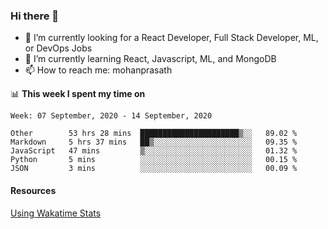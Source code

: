 ### Hi there 👋

- 🔭 I’m currently looking for a React Developer, Full Stack Developer, ML, or DevOps Jobs
- 🌱 I’m currently learning React, Javascript, ML, and MongoDB
- 📫 How to reach me: mohanprasath

📊 **This week I spent my time on**
<!--START_SECTION:waka-->
```text
Week: 07 September, 2020 - 14 September, 2020

Other        53 hrs 28 mins  ██████████████████████▒░░   89.02 % 
Markdown     5 hrs 37 mins   ██▒░░░░░░░░░░░░░░░░░░░░░░   09.35 % 
JavaScript   47 mins         ▒░░░░░░░░░░░░░░░░░░░░░░░░   01.32 % 
Python       5 mins          ░░░░░░░░░░░░░░░░░░░░░░░░░   00.15 % 
JSON         3 mins          ░░░░░░░░░░░░░░░░░░░░░░░░░   00.09 % 
```
<!--END_SECTION:waka-->

#### Resources
[Using Wakatime Stats](https://github.com/marketplace/actions/waka-readme)
